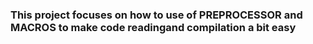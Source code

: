 ### This project focuses on how to use of PREPROCESSOR and MACROS to make code readingand compilation a bit easy
